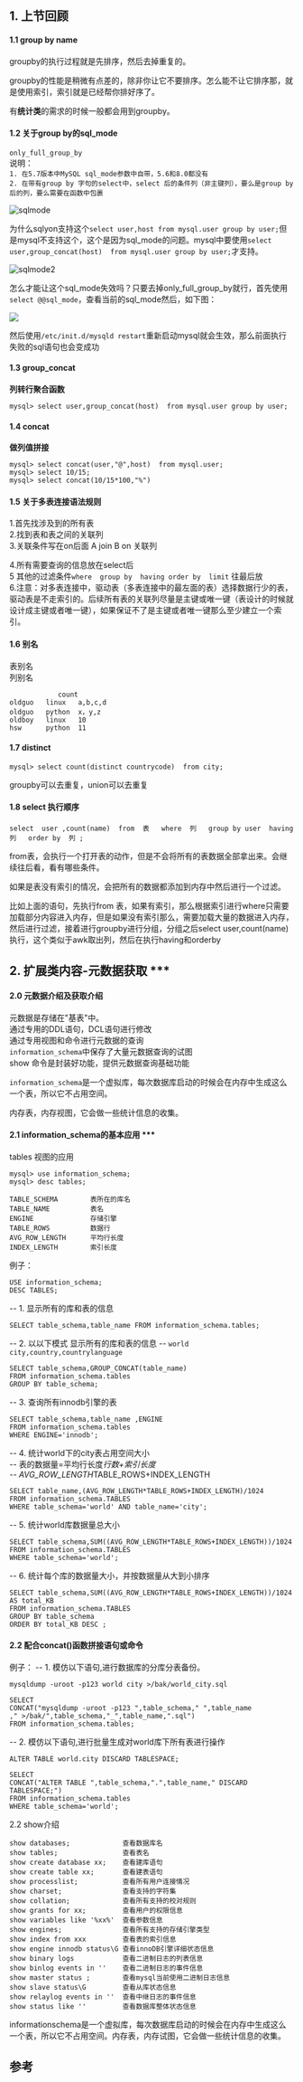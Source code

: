 
## 1. 上节回顾
#### 1.1 group by name 

groupby的执行过程就是先排序，然后去掉重复的。   

groupby的性能是稍微有点差的，除非你让它不要排序。怎么能不让它排序那，就是使用索引，索引就是已经帮你排好序了。    

有**统计类**的需求的时候一般都会用到groupby。    

#### 1.2 关于group by的sql_mode 
`only_full_group_by`    
说明：    
`1. 在5.7版本中MySQL sql_mode参数中自带，5.6和8.0都没有`    
`2. 在带有group by 字句的select中，select 后的条件列（非主键列），要么是group by后的列，要么需要在函数中包裹`     

![sqlmode](https://github.com/Christian-health/christian-health.github.io/blob/master/img/groupbysqlmode.jpg?raw=true) 

为什么sqlyon支持这个`select user,host from mysql.user group by user;`但是mysql不支持这个，这个是因为sql_mode的问题。mysql中要使用`select user,group_concat(host)  from mysql.user group by user;`才支持。

![sqlmode2](https://github.com/Christian-health/christian-health.github.io/blob/master/img/groupbysqlmode2.jpg?raw=true)

怎么才能让这个sql_mode失效吗？只要去掉only_full_group_by就行，首先使用`select @@sql_mode`，查看当前的sql_mode然后，如下图：

![](https://github.com/Christian-health/christian-health.github.io/blob/master/img/mysql%E7%9A%84%E9%85%8D%E7%BD%AE%E6%96%87%E4%BB%B6.jpg?raw=true)

然后使用`/etc/init.d/mysqld restart`重新启动mysql就会生效，那么前面执行失败的sql语句也会变成功

#### 1.3  group_concat   
**列转行聚合函数**  

```mysql
mysql> select user,group_concat(host)  from mysql.user group by user;
```
#### 1.4 concat 
**做列值拼接**

```mysql
mysql> select concat(user,"@",host)  from mysql.user;
mysql> select 10/15;
mysql> select concat(10/15*100,"%")
```

#### 1.5 关于多表连接语法规则
1.首先找涉及到的所有表    
2.找到表和表之间的关联列     
3.关联条件写在on后面   A join B  on 关联列     

4.所有需要查询的信息放在select后       
5 其他的过滤条件`where  group by  having order by  limit` 往最后放     
6.注意：对多表连接中，驱动表（多表连接中的最左面的表）选择数据行少的表，驱动表是不走索引的。后续所有表的关联列尽量是主键或唯一键（表设计的时候就设计成主键或者唯一键），如果保证不了是主键或者唯一键那么至少建立一个索引。   

#### 1.6 别名
表别名  
列别名  

```
			count
oldguo   linux   a,b,c,d 
oldguo   python  x，y,z 
oldboy   linux   10 
hsw      python  11
```
#### 1.7 distinct
```
mysql> select count(distinct countrycode)  from city;
```
groupby可以去重复，union可以去重复

#### 1.8 select 执行顺序

```
select  user ,count(name)  from  表   where  列   group by user  having 列   order by  列 ;
```
from表，会执行一个打开表的动作，但是不会将所有的表数据全部拿出来。会继续往后看，看有哪些条件。

如果是表没有索引的情况，会把所有的数据都添加到内存中然后进行一个过滤。

比如上面的语句，先执行from 表，如果有索引，那么根据索引进行where只需要加载部分内容进入内存，但是如果没有索引那么，需要加载大量的数据进入内存，然后进行过滤，接着进行groupby进行分组，分组之后select user,count(name)执行，这个类似于awk取出列，然后在执行having和orderby

## 2. 扩展类内容-元数据获取 ***

#### 2.0 元数据介绍及获取介绍
元数据是存储在"基表"中。  
通过专用的DDL语句，DCL语句进行修改   
通过专用视图和命令进行元数据的查询   
`information_schema`中保存了大量元数据查询的试图  
show 命令是封装好功能，提供元数据查询基础功能   

`information_schema`是一个虚拟库，每次数据库启动的时候会在内存中生成这么一个表，所以它不占用空间。

内存表，内存视图，它会做一些统计信息的收集。

#### 2.1 information_schema的基本应用 ***
tables 视图的应用  
```
mysql> use information_schema;
mysql> desc tables;
```
```
TABLE_SCHEMA        表所在的库名
TABLE_NAME			表名
ENGINE				存储引擎
TABLE_ROWS			数据行
AVG_ROW_LENGTH		平均行长度
INDEX_LENGTH        索引长度
```

例子：
```
USE information_schema;
DESC TABLES;
```
-- 1. 显示所有的库和表的信息
```mysql
SELECT table_schema,table_name FROM information_schema.tables;
```

-- 2. 以以下模式 显示所有的库和表的信息
-- `world     city,country,countrylanguage`
```
SELECT table_schema,GROUP_CONCAT(table_name) 
FROM information_schema.tables
GROUP BY table_schema;
```
-- 3. 查询所有innodb引擎的表
```
SELECT table_schema,table_name ,ENGINE
FROM information_schema.tables 
WHERE ENGINE='innodb';
```
-- 4. 统计world下的city表占用空间大小  
-- 表的数据量=平均行长度*行数+索引长度   
-- AVG_ROW_LENGTH*TABLE_ROWS+INDEX_LENGTH   
```
SELECT table_name,(AVG_ROW_LENGTH*TABLE_ROWS+INDEX_LENGTH)/1024
FROM information_schema.TABLES
WHERE table_schema='world' AND table_name='city';
```
-- 5. 统计world库数据量总大小
```
SELECT table_schema,SUM((AVG_ROW_LENGTH*TABLE_ROWS+INDEX_LENGTH))/1024
FROM information_schema.TABLES
WHERE table_schema='world';
```
-- 6. 统计每个库的数据量大小，并按数据量从大到小排序
```
SELECT table_schema,SUM((AVG_ROW_LENGTH*TABLE_ROWS+INDEX_LENGTH))/1024 AS total_KB
FROM information_schema.TABLES
GROUP BY table_schema
ORDER BY total_KB DESC ;
```
#### 2.2 配合concat()函数拼接语句或命令
例子：
-- 1. 模仿以下语句,进行数据库的分库分表备份。
```mysql
mysqldump -uroot -p123 world city >/bak/world_city.sql
```

```mysql
SELECT
CONCAT("mysqldump -uroot -p123 ",table_schema," ",table_name
," >/bak/",table_schema,"_",table_name,".sql")
FROM information_schema.tables;
```
-- 2. 模仿以下语句,进行批量生成对world库下所有表进行操作
```mysql
ALTER TABLE world.city DISCARD TABLESPACE;
```
```mysql
SELECT 
CONCAT("ALTER TABLE ",table_schema,".",table_name," DISCARD TABLESPACE;")
FROM information_schema.tables
WHERE table_schema='world';
```

2.2 show介绍
```
show databases;        		查看数据库名
show tables; 		   		查看表名
show create database xx;  	查看建库语句
show create table xx;		查看建表语句
show processlist;			查看所有用户连接情况
show charset;				查看支持的字符集
show collation;				查看所有支持的校对规则
show grants for xx;			查看用户的权限信息
show variables like '%xx%'  查看参数信息
show engines;				查看所有支持的存储引擎类型
show index from xxx			查看表的索引信息
show engine innodb status\G 查看innoDB引擎详细状态信息
show binary logs 			查看二进制日志的列表信息
show binlog events in ''	查看二进制日志的事件信息
show master status ;		查看mysql当前使用二进制日志信息
show slave status\G 		查看从库状态信息
show relaylog events in ''	查看中继日志的事件信息
show status like ''			查看数据库整体状态信息
```
informationschema是一个虚拟库，每次数据库启动的时候会在内存中生成这么一个表，所以它不占用空间。内存表，内存试图，它会做一些统计信息的收集。
















## 参考

